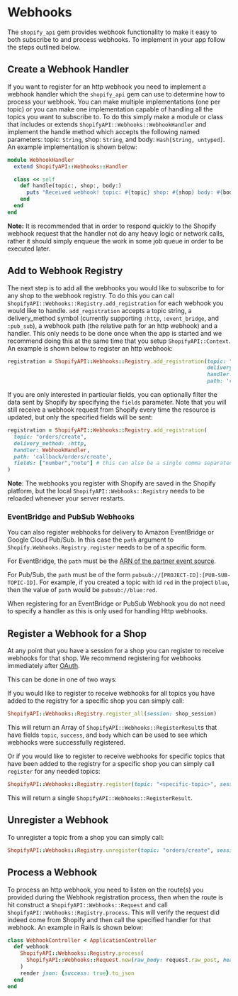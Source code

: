 # Webhooks

The `shopify_api` gem provides webhook functionality to make it easy to both subscribe to and process webhooks. To implement in your app follow the steps outlined below.

## Create a Webhook Handler

If you want to register for an http webhook you need to implement a webhook handler which the `shopify_api` gem can use to determine how to process your webhook. You can make multiple implementations (one per topic) or you can make one implementation capable of handling all the topics you want to subscribe to. To do this simply make a module or class that includes or extends `ShopifyAPI::Webhooks::WebhookHandler` and implement the handle method which accepts the following named parameters: topic: `String`, shop: `String`, and body: `Hash[String, untyped]`. An example implementation is shown below:

```ruby
module WebhookHandler 
  extend ShopifyAPI::Webhooks::Handler

  class << self
    def handle(topic:, shop:, body:)
      puts "Received webhook! topic: #{topic} shop: #{shop} body: #{body}"
    end
  end
end
```

**Note:** It is recommended that in order to respond quickly to the Shopify webhook request that the handler not do any heavy logic or network calls, rather it should simply enqueue the work in some job queue in order to be executed later.

## Add to Webhook Registry

The next step is to add all the webhooks you would like to subscribe to for any shop to the webhook registry. To do this you can call `ShopifyAPI::Webhooks::Registry.add_registration` for each webhook you would like to handle. `add_registration` accepts a topic string, a delivery_method symbol (currently supporting `:http`, `:event_bridge`, and `:pub_sub`), a webhook path (the relative path for an http webhook) and a handler. This only needs to be done once when the app is started and we recommend doing this at the same time that you setup `ShopifyAPI::Context`. An example is shown below to register an http webhook:

```ruby
registration = ShopifyAPI::Webhooks::Registry.add_registration(topic: "orders/create", 
                                                               delivery_method: :http,
                                                               handler: WebhookHandler,
                                                               path: 'callback/orders/create') 
```
If you are only interested in particular fields, you can optionally filter the data sent by Shopify by specifying the `fields` parameter. Note that you will still receive a webhook request from Shopify every time the resource is updated, but only the specified fields will be sent:

```ruby
registration = ShopifyAPI::Webhooks::Registry.add_registration(
  topic: "orders/create", 
  delivery_method: :http, 
  handler: WebhookHandler, 
  path: 'callback/orders/create',
  fields: ["number","note"] # this can also be a single comma separated string
) 
```

**Note**: The webhooks you register with Shopify are saved in the Shopify platform, but the local `ShopifyAPI::Webhooks::Registry` needs to be reloaded whenever your server restarts.

### EventBridge and PubSub Webhooks

You can also register webhooks for delivery to Amazon EventBridge or Google Cloud
Pub/Sub. In this case the `path` argument to
`Shopify.Webhooks.Registry.register` needs to be of a specific form.

For EventBridge, the `path` must be the [ARN of the partner event
source](https://docs.aws.amazon.com/eventbridge/latest/APIReference/API_EventSource.html).

For Pub/Sub, the `path` must be of the form
`pubsub://[PROJECT-ID]:[PUB-SUB-TOPIC-ID]`. For example, if you created a topic
with id `red` in the project `blue`, then the value of `path` would be
`pubsub://blue:red`.

When registering for an EventBridge or PubSub Webhook you do not need to specify a handler as this is only used for handling Http webhooks.

## Register a Webhook for a Shop
At any point that you have a session for a shop you can register to receive webhooks for that shop. We recommend registering for webhooks immediately after [OAuth](./oauth.md).

This can be done in one of two ways:

If you would like to register to receive webhooks for all topics you have added to the registry for a specific shop you can simply call:
```ruby
ShopifyAPI::Webhooks::Registry.register_all(session: shop_session)
```

This will return an Array of `ShopifyAPI::Webhooks::RegisterResult`s that have fields `topic`, `success`, and `body` which can be used to see which webhooks were successfully registered.

Or if you would like to register to receive webhooks for specific topics that have been added to the registry for a specific shop you can simply call `register` for any needed topics:
```ruby
ShopifyAPI::Webhooks::Registry.register(topic: "<specific-topic>", session: shop_session)
```

This will return a single `ShopifyAPI::Webhooks::RegisterResult`.

## Unregister a Webhook 

To unregister a topic from a shop you can simply call:
```ruby
ShopifyAPI::Webhooks::Registry.unregister(topic: "orders/create", session: shop_session)
```

## Process a Webhook

To process an http webhook, you need to listen on the route(s) you provided during the Webhook registration process, then when the route is hit construct a `ShopifyAPI::Webhooks::Request` and call `ShopifyAPI::Webhooks::Registry.process`. This will verify the request did indeed come from Shopify and then call the specified handler for that webhook. An example in Rails is shown below:

```ruby
class WebhookController < ApplicationController
  def webhook
    ShopifyAPI::Webhooks::Registry.process(
      ShopifyAPI::Webhooks::Request.new(raw_body: request.raw_post, headers: request.headers.to_h)
    )
    render json: {success: true}.to_json
  end
end
```
